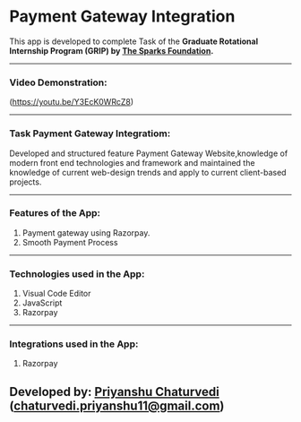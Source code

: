 # Payment Gateway Integration
 
This app is developed to complete Task  of the **Graduate Rotational Internship Program (GRIP) by [The Sparks Foundation](https://www.linkedin.com/company/the-sparks-foundation/).**

<hr>


### Video Demonstration:
(https://youtu.be/Y3EcK0WRcZ8)

<hr>

### Task Payment Gateway Integratiom:
Developed and structured feature Payment Gateway Website,knowledge of modern front end technologies and framework and maintained the knowledge of current web-design trends and apply to current client-based projects.

<hr>

### Features of the App:
1. Payment gateway using Razorpay.
2. Smooth Payment Process

<hr>

### Technologies used in the App:
1. Visual Code Editor
2. JavaScript
3. Razorpay

<hr>

### Integrations used in the App:
1. Razorpay

## Developed by: [Priyanshu Chaturvedi](https://www.linkedin.com/in/priyanshu-chaturvedi-1a7864225/) (chaturvedi.priyanshu11@gmail.com)
